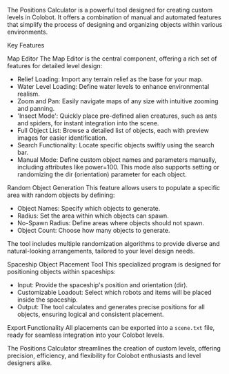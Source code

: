 The Positions Calculator is a powerful tool designed for creating custom levels in Colobot. It offers a combination of manual and automated features that simplify the process of designing and organizing objects within various environments.  

Key Features  

Map Editor
The Map Editor is the central component, offering a rich set of features for detailed level design:  
- Relief Loading: Import any terrain relief as the base for your map.  
- Water Level Loading: Define water levels to enhance environmental realism.  
- Zoom and Pan: Easily navigate maps of any size with intuitive zooming and panning.  
- 'Insect Mode': Quickly place pre-defined alien creatures, such as ants and spiders, for instant integration into the scene.  
- Full Object List: Browse a detailed list of objects, each with preview images for easier identification.  
- Search Functionality: Locate specific objects swiftly using the search bar.  
- Manual Mode: Define custom object names and parameters manually, including attributes like power=100. This mode also supports setting or randomizing the dir (orientation) parameter for each object.  

Random Object Generation 
This feature allows users to populate a specific area with random objects by defining:  
- Object Names: Specify which objects to generate.  
- Radius: Set the area within which objects can spawn.  
- No-Spawn Radius: Define areas where objects should not spawn.  
- Object Count: Choose how many objects to generate.  

The tool includes multiple randomization algorithms to provide diverse and natural-looking arrangements, tailored to your level design needs.  

Spaceship Object Placement Tool 
This specialized program is designed for positioning objects within spaceships:  
- Input: Provide the spaceship's position and orientation (dir).  
- Customizable Loadout: Select which robots and items will be placed inside the spaceship.  
- Output: The tool calculates and generates precise positions for all objects, ensuring logical and consistent placement.  

Export Functionality
All placements can be exported into a `scene.txt` file, ready for seamless integration into your Colobot levels.  

The Positions Calculator streamlines the creation of custom levels, offering precision, efficiency, and flexibility for Colobot enthusiasts and level designers alike.
